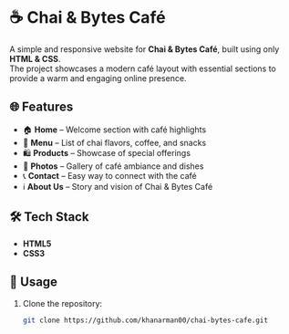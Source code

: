 # ☕ Chai & Bytes Café  

A simple and responsive website for **Chai & Bytes Café**, built using only **HTML & CSS**.  
The project showcases a modern café layout with essential sections to provide a warm and engaging online presence.  

## 🌐 Features  
- 🏠 **Home** – Welcome section with café highlights  
- 📖 **Menu** – List of chai flavors, coffee, and snacks  
- 🛍️ **Products** – Showcase of special offerings  
- 📸 **Photos** – Gallery of café ambiance and dishes  
- 📞 **Contact** – Easy way to connect with the café  
- ℹ️ **About Us** – Story and vision of Chai & Bytes Café  

## 🛠️ Tech Stack  
- **HTML5**  
- **CSS3**  

## 📌 Usage  
1. Clone the repository:  
   ```bash
   git clone https://github.com/khanarman00/chai-bytes-cafe.git
